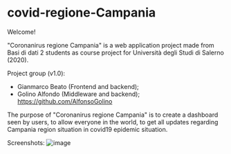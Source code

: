 # covid-regione-Campania

Welcome!

"Coronanirus regione Campania" is a web application project made from Basi di dati 2 students as course project for Università degli Studi di Salerno (2020).

Project group (v1.0):
- Gianmarco Beato (Frontend and backend);
- Golino Alfondo (Middleware and backend); https://github.com/AlfonsoGolino

The purpose of "Coronanirus regione Campania" is to create a dashboard seen by users, to allow everyone in the world, to get all updates regarding Campania region situation in covid19 epidemic situation.

Screenshots:
![image](https://imgur.com/a/m3WGEh8.png)
